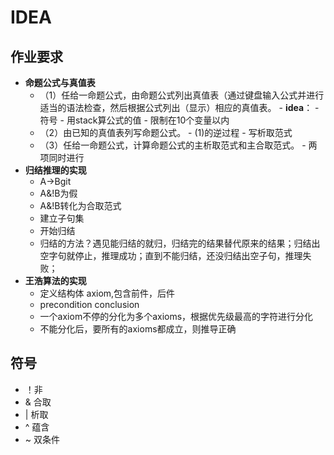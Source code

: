 # IDEA
## 作业要求
- **命题公式与真值表**
  - （1）任给一命题公式，由命题公式列出真值表（通过键盘输入公式并进行适当的语法检查，然后根据公式列出（显示）相应的真值表。
        - **idea**：
          - 符号
          - 用stack算公式的值
          - 限制在10个变量以内
  - （2）由已知的真值表列写命题公式。
          - (1)的逆过程
          - 写析取范式
  - （3）任给一命题公式，计算命题公式的主析取范式和主合取范式。
          - 两项同时进行
- **归结推理的实现**
  - A->Bgit
  - A&!B为假
  - A&!B转化为合取范式
  - 建立子句集
  - 开始归结
  - 归结的方法？遇见能归结的就归，归结完的结果替代原来的结果；归结出空字句就停止，推理成功；直到不能归结，还没归结出空子句，推理失败；
- **王浩算法的实现**
  - 定义结构体  axiom,包含前件，后件
  - precondition conclusion
  - 一个axiom不停的分化为多个axioms，根据优先级最高的字符进行分化
  - 不能分化后，要所有的axioms都成立，则推导正确
  
## 符号
- ！非
- & 合取
- | 析取
- ^ 蕴含
- ~ 双条件
